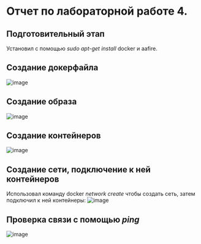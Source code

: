 
# Отчет по лабораторной работе 4.
## Подготовительный этап
Установил с помощью *sudo apt-get install* docker и aafire.
## Создание докерфайла
![image](https://github.com/user-attachments/assets/72902783-a2ad-4e6a-933f-bf9b0e6a079d)

## Создание образа
![image](https://github.com/user-attachments/assets/f7abf7fd-b827-45d8-91a4-5b828a0788fd)

## Создание контейнеров
![image](https://github.com/user-attachments/assets/bcdfd67a-73a4-46d5-b8d7-683fa210e449)

## Создание сети, подключение к ней контейнеров
Использовал команду docker *network create* чтобы создать сеть, затем подключил к ней контейнеры:
![image](https://github.com/user-attachments/assets/7c3b67bf-8d5f-42e6-bfa8-bbb8d038f2de)

## Проверка связи с помощью *ping*
![image](https://github.com/user-attachments/assets/f748da5a-2ae2-4a05-958f-4eb7867a3c54)
